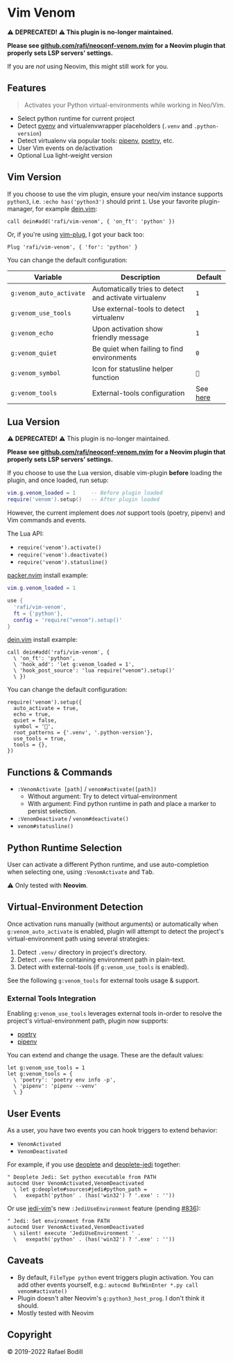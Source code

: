 # Vim Venom

:warning: **DEPRECATED! :warning: This plugin is no-longer maintained.**

**Please see [github.com/rafi/neoconf-venom.nvim] for a Neovim plugin that
properly sets LSP servers' settings.**

If you are _not_ using Neovim, this might still work for you.

## Features

> Activates your Python virtual-environments while working in Neo/Vim.

* Select python runtime for current project
* Detect [pyenv] and virtualenvwrapper placeholders (`.venv` and `.python-version`)
* Detect virtualenv via popular tools: [pipenv], [poetry], etc.
* User Vim events on de/activation
* Optional Lua light-weight version

## Vim Version

If you choose to use the vim plugin,
ensure your neo/vim instance supports `python3`, i.e. `:echo has('python3')`
should print `1`.  Use your favorite plugin-manager, for example [dein.vim]:

```viml
call dein#add('rafi/vim-venom', { 'on_ft': 'python' })
```

Or, if you're using [vim-plug], I got your back too:

```viml
Plug 'rafi/vim-venom', { 'for': 'python' }
```

You can change the default configuration:

| Variable | Description | Default |
|----------|-------------|---------|
| `g:venom_auto_activate` | Automatically tries to detect and activate virtualenv | `1`
| `g:venom_use_tools` | Use external-tools to detect virtualenv | `1`
| `g:venom_echo` | Upon activation show friendly message | `1`
| `g:venom_quiet` | Be quiet when failing to find environments | `0`
| `g:venom_symbol` | Icon for statusline helper function | `🐍`
| `g:venom_tools` | External-tools configuration | See [here](#external-tools-integration)

## Lua Version

:warning: **DEPRECATED!** :warning: This plugin is no-longer maintained.

**Please see [github.com/rafi/neoconf-venom.nvim] for a Neovim plugin that
properly sets LSP servers' settings.**

If you choose to use the Lua version, disable vim-plugin **before** loading the
plugin, and once loaded, run setup:

```lua
vim.g.venom_loaded = 1     -- Before plugin loaded
require('venom').setup()   -- After plugin loaded
```

However, the current implement does _not_ support tools (poetry, pipenv)
and Vim commands and events.

The Lua API:

* `require('venom').activate()`
* `require('venom').deactivate()`
* `require('venom').statusline()`

[packer.nvim](https://github.com/wbthomason/packer.nvim) install example:

```lua
vim.g.venom_loaded = 1

use {
  'rafi/vim-venom',
  ft = {'python'},
  config = 'require("venom").setup()'
}
```

[dein.vim](https://github.com/Shougo/dein.vim) install example:

```viml
call dein#add('rafi/vim-venom', {
  \ 'on_ft': 'python',
  \ 'hook_add': 'let g:venom_loaded = 1',
  \ 'hook_post_source': 'lua require("venom").setup()'
  \ })
```

You can change the default configuration:

```viml
require('venom').setup({
  auto_activate = true,
  echo = true,
  quiet = false,
  symbol = '🐍',
  root_patterns = {'.venv', '.python-version'},
  use_tools = true,
  tools = {},
})
```

## Functions & Commands

* `:VenomActivate [path]` / `venom#activate([path])`
  * Without argument: Try to detect virtual-environment
  * With argument: Find python runtime in path and place a marker to persist
    selection.
* `:VenomDeactivate` / `venom#deactivate()`
* `venom#statusline()`

## Python Runtime Selection

User can activate a different Python runtime, and use auto-completion when
selecting one, using `:VenomActivate` and <kbd>Tab</kbd>.

:warning: Only tested with **Neovim**.

## Virtual-Environment Detection

Once activation runs manually (without arguments) or automatically when
`g:venom_auto_activate` is enabled, plugin will attempt to detect the project's
virtual-environment path using several strategies:

1. Detect `.venv/` directory in project's directory.
1. Detect `.venv` file containing environment path in plain-text.
1. Detect with external-tools (if `g:venom_use_tools` is enabled).

See the following `g:venom_tools` for external tools usage & support.

### External Tools Integration

Enabling `g:venom_use_tools` leverages external tools in-order to resolve
the project's virtual-environment path, plugin now supports:

* [poetry]
* [pipenv]

You can extend and change the usage. These are the default values:

```viml
let g:venom_use_tools = 1
let g:venom_tools = {
  \ 'poetry': 'poetry env info -p',
  \ 'pipenv': 'pipenv --venv'
  \ }
```

## User Events

As a user, you have two events you can hook triggers to extend behavior:

* `VenomActivated`
* `VenomDeactivated`

For example, if you use [deoplete] and [deoplete-jedi] together:

```viml
" Deoplete Jedi: Set python executable from PATH
autocmd User VenomActivated,VenomDeactivated
  \ let g:deoplete#sources#jedi#python_path =
  \   exepath('python' . (has('win32') ? '.exe' : ''))
```

Or use [jedi-vim]'s new `:JediUseEnvironment` feature (pending [#836](https://github.com/davidhalter/jedi-vim/pull/836)):

```viml
" Jedi: Set environment from PATH
autocmd User VenomActivated,VenomDeactivated
  \ silent! execute 'JediUseEnvironment ' .
  \   exepath('python' . (has('win32') ? '.exe' : ''))
```

## Caveats

* By default, `FileType python` event triggers plugin activation. You can add
  other events yourself, e.g.: `autocmd BufWinEnter *.py call venom#activate()`
* Plugin doesn't alter Neovim's `g:python3_host_prog`. I don't think it should.
* Mostly tested with Neovim

## Copyright

© 2019-2022 Rafael Bodill

[vim-plug]: https://github.com/junegunn/vim-plug
[dein.vim]: https://github.com/shougo/dein.vim
[pyenv]: https://github.com/pyenv/pyenv
[poetry]: https://github.com/python-poetry/poetry
[pipenv]: https://github.com/pypa/pipenv
[deoplete]: https://github.com/Shougo/deoplete.nvim
[deoplete-jedi]: https://github.com/deoplete-plugins/deoplete-jedi
[jedi-vim]: https://github.com/davidhalter/jedi-vim
[github.com/rafi/neoconf-venom.nvim]: https://github.com/rafi/neoconf-venom.nvim
